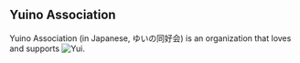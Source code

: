 ## Yuino Association

Yuino Association (in Japanese, ゆいの同好会) is an organization that loves and supports ![Yui](https://x.com/yui__yuuki).
